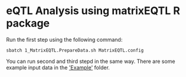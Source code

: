 # eQTL Analysis using matrixEQTL R package
Run the first step using the following command:
```
sbatch 1_MatrixEQTL.PrepareData.sh MatrixEQTL.config
```
You can run second and third stepd in the same way. There are some example input data in the ['Example'](https://github.com/m-kouhsar/QTL-Analysis/tree/main/Example) folder.
